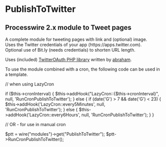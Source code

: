 # PublishToTwitter
<span itemprop="name">Processwire 2.x module to Tweet pages</span>
------------

<p itemprop="description">A complete module for tweeting pages with link and (optional) image.<br />Uses the Twitter credentials of your app (https://apps.twitter.com).<br />Optional use of Bit.ly (needs credentials) to shorten URL length.</p>

Uses (included) [TwitterOAuth PHP library](https://github.com/abraham/twitteroauth) written by [abraham](https://github.com/abraham).


To use the module combined with a cron, the following code can be used in a template.

// when using LazyCron

if ($this->cronInterval) {
    $this->addHook("LazyCron::{$this->cronInterval}", null, 'RunCronPublishToTwitter');
} else {
    if (date('G') > 7 && date('G') < 23) {
        $this->addHook('LazyCron::every5Minutes', null, 'RunCronPublishToTwitter');
    } else {
        $this->addHook('LazyCron::every6Hours', null, 'RunCronPublishToTwitter');
    }
}


// OR - for use in manual cron

$ptt = wire("modules")->get("PublishToTwitter");
$ptt->RunCronPublishToTwitter();
